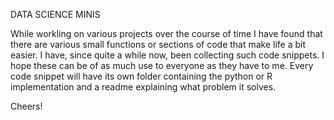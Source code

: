 DATA SCIENCE MINIS

While workling on various projects over the course of time I have found that there are various small functions or sections of code that make life a bit easier. I have, since quite a while now, been collecting such code snippets. I hope these can be of as much use to everyone as they have to me. Every code snippet will have its own folder containing the python or R implementation and a readme explaining what problem it solves.

Cheers!
